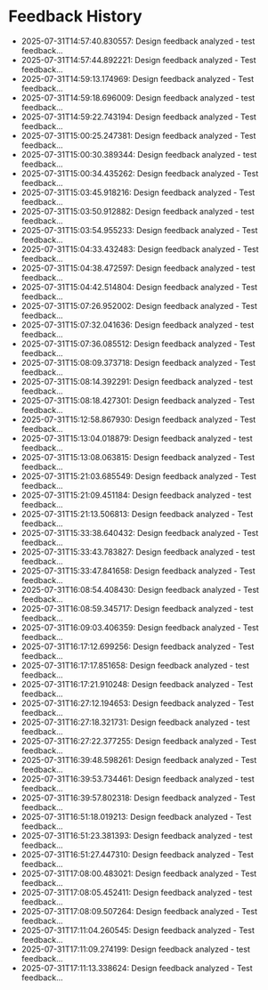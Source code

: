 # Feedback History

- 2025-07-31T14:57:40.830557: Design feedback analyzed - test feedback...
- 2025-07-31T14:57:44.892221: Design feedback analyzed - Test feedback...
- 2025-07-31T14:59:13.174969: Design feedback analyzed - Test feedback...
- 2025-07-31T14:59:18.696009: Design feedback analyzed - test feedback...
- 2025-07-31T14:59:22.743194: Design feedback analyzed - Test feedback...
- 2025-07-31T15:00:25.247381: Design feedback analyzed - Test feedback...
- 2025-07-31T15:00:30.389344: Design feedback analyzed - test feedback...
- 2025-07-31T15:00:34.435262: Design feedback analyzed - Test feedback...
- 2025-07-31T15:03:45.918216: Design feedback analyzed - Test feedback...
- 2025-07-31T15:03:50.912882: Design feedback analyzed - test feedback...
- 2025-07-31T15:03:54.955233: Design feedback analyzed - Test feedback...
- 2025-07-31T15:04:33.432483: Design feedback analyzed - Test feedback...
- 2025-07-31T15:04:38.472597: Design feedback analyzed - test feedback...
- 2025-07-31T15:04:42.514804: Design feedback analyzed - Test feedback...
- 2025-07-31T15:07:26.952002: Design feedback analyzed - Test feedback...
- 2025-07-31T15:07:32.041636: Design feedback analyzed - test feedback...
- 2025-07-31T15:07:36.085512: Design feedback analyzed - Test feedback...
- 2025-07-31T15:08:09.373718: Design feedback analyzed - Test feedback...
- 2025-07-31T15:08:14.392291: Design feedback analyzed - test feedback...
- 2025-07-31T15:08:18.427301: Design feedback analyzed - Test feedback...
- 2025-07-31T15:12:58.867930: Design feedback analyzed - Test feedback...
- 2025-07-31T15:13:04.018879: Design feedback analyzed - test feedback...
- 2025-07-31T15:13:08.063815: Design feedback analyzed - Test feedback...
- 2025-07-31T15:21:03.685549: Design feedback analyzed - Test feedback...
- 2025-07-31T15:21:09.451184: Design feedback analyzed - test feedback...
- 2025-07-31T15:21:13.506813: Design feedback analyzed - Test feedback...
- 2025-07-31T15:33:38.640432: Design feedback analyzed - Test feedback...
- 2025-07-31T15:33:43.783827: Design feedback analyzed - test feedback...
- 2025-07-31T15:33:47.841658: Design feedback analyzed - Test feedback...
- 2025-07-31T16:08:54.408430: Design feedback analyzed - Test feedback...
- 2025-07-31T16:08:59.345717: Design feedback analyzed - test feedback...
- 2025-07-31T16:09:03.406359: Design feedback analyzed - Test feedback...
- 2025-07-31T16:17:12.699256: Design feedback analyzed - Test feedback...
- 2025-07-31T16:17:17.851658: Design feedback analyzed - test feedback...
- 2025-07-31T16:17:21.910248: Design feedback analyzed - Test feedback...
- 2025-07-31T16:27:12.194653: Design feedback analyzed - Test feedback...
- 2025-07-31T16:27:18.321731: Design feedback analyzed - test feedback...
- 2025-07-31T16:27:22.377255: Design feedback analyzed - Test feedback...
- 2025-07-31T16:39:48.598261: Design feedback analyzed - Test feedback...
- 2025-07-31T16:39:53.734461: Design feedback analyzed - test feedback...
- 2025-07-31T16:39:57.802318: Design feedback analyzed - Test feedback...
- 2025-07-31T16:51:18.019213: Design feedback analyzed - Test feedback...
- 2025-07-31T16:51:23.381393: Design feedback analyzed - test feedback...
- 2025-07-31T16:51:27.447310: Design feedback analyzed - Test feedback...
- 2025-07-31T17:08:00.483021: Design feedback analyzed - Test feedback...
- 2025-07-31T17:08:05.452411: Design feedback analyzed - test feedback...
- 2025-07-31T17:08:09.507264: Design feedback analyzed - Test feedback...
- 2025-07-31T17:11:04.260545: Design feedback analyzed - Test feedback...
- 2025-07-31T17:11:09.274199: Design feedback analyzed - test feedback...
- 2025-07-31T17:11:13.338624: Design feedback analyzed - Test feedback...
